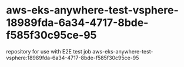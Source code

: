 # aws-eks-anywhere-test-vsphere-18989fda-6a34-4717-8bde-f585f30c95ce-95
repository for use with E2E test job aws-eks-anywhere-test-vsphere:18989fda-6a34-4717-8bde-f585f30c95ce-95
